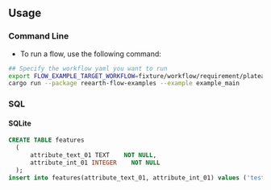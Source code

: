 ## Usage
### Command Line
* To run a flow, use the following command:
``` sh
## Specify the workflow yaml you want to run
export FLOW_EXAMPLE_TARGET_WORKFLOW=fixture/workflow/requirement/plateau4/a002-2/workflow.yml
cargo run --package reearth-flow-examples --example example_main
```

### SQL

#### SQLite
``` sql
CREATE TABLE features
  (
      attribute_text_01 TEXT    NOT NULL,
      attribute_int_01 INTEGER    NOT NULL
  );
insert into features(attribute_text_01, attribute_int_01) values ('test01-01', 1),('test02-01', 2);
```
